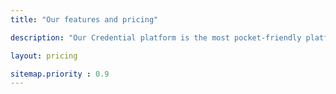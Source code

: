 ```yaml
---
title: "Our features and pricing"

description: "Our Credential platform is the most pocket-friendly platform in the global market."

layout: pricing

sitemap.priority : 0.9
---
```

